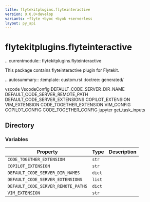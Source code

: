 ```yaml
---
title: flytekitplugins.flyteinteractive
version: 0.0.0+develop
variants: +flyte +byoc +byok +serverless
layout: py_api
---
```


# flytekitplugins.flyteinteractive


.. currentmodule:: flytekitplugins.flyteinteractive

This package contains flyteinteractive plugin for Flytekit.

.. autosummary::
   :template: custom.rst
   :toctree: generated/

   vscode
   VscodeConfig
   DEFAULT_CODE_SERVER_DIR_NAME
   DEFAULT_CODE_SERVER_REMOTE_PATH
   DEFAULT_CODE_SERVER_EXTENSIONS
   COPILOT_EXTENSION
   VIM_EXTENSION
   CODE_TOGETHER_EXTENSION
   VIM_CONFIG
   COPILOT_CONFIG
   CODE_TOGETHER_CONFIG
   jupyter
   get_task_inputs

## Directory

### Variables

| Property | Type | Description |
|-|-|-|
| `CODE_TOGETHER_EXTENSION` | `str` |  |
| `COPILOT_EXTENSION` | `str` |  |
| `DEFAULT_CODE_SERVER_DIR_NAMES` | `dict` |  |
| `DEFAULT_CODE_SERVER_EXTENSIONS` | `list` |  |
| `DEFAULT_CODE_SERVER_REMOTE_PATHS` | `dict` |  |
| `VIM_EXTENSION` | `str` |  |

